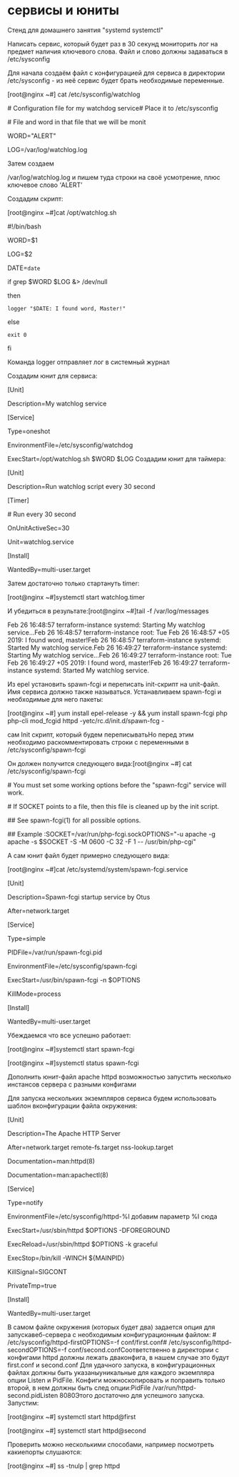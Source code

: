 # сервисы и юниты 

Стенд для домашнего занятия "systemd systemctl"

Написать сервис, который будет раз в 30 секунд мониторить лог на предмет наличия ключевого слова. Файл и слово должны задаваться в /etc/sysconfig

Для начала создаём файл с конфигурацией для сервиса в директории /etc/sysconfig - из неё сервис будет брать необходимые переменные.

[root@nginx ~#] cat /etc/sysconfig/watchlog

\# Configuration file for my watchdog service# Place it to /etc/sysconfig

\# File and word in that file that we will be monit

WORD="ALERT"

LOG=/var/log/watchlog.log

Затем создаем 

/var/log/watchlog.log и пишем туда строки на своё усмотрение, плюс ключевое слово ‘ALERT’

Создадим скрипт:

[root@nginx ~#]cat /opt/watchlog.sh 

#!/bin/bash

WORD=$1

LOG=$2

DATE=`date`

if grep $WORD $LOG &> /dev/null

  then

    logger "$DATE: I found word, Master!"

  else
  
    exit 0
    
fi

Команда logger отправляет лог в системный журнал

Создадим юнит для сервиса:


[Unit]

Description=My watchlog service


[Service]

Type=oneshot

EnvironmentFile=/etc/sysconfig/watchdog

ExecStart=/opt/watchlog.sh $WORD $LOG
Создадим юнит для таймера:

[Unit]

Description=Run watchlog script every 30 second

[Timer]

\# Run every 30 second

OnUnitActiveSec=30

Unit=watchlog.service

[Install]

WantedBy=multi-user.target

Затем достаточно только стартануть timer:

[root@nginx ~#]systemctl start watchlog.timer

И убедиться в результате:[root@nginx ~#]tail -f /var/log/messages

Feb 26 16:48:57 terraform-instance systemd: Starting My watchlog service...Feb 26 16:48:57 terraform-instance root: Tue Feb 26 16:48:57 +05 2019: I found word, master!Feb 26 16:48:57 terraform-instance systemd: Started My watchlog service.Feb 26 16:49:27 terraform-instance systemd: Starting My watchlog service...Feb 26 16:49:27 terraform-instance root: Tue Feb 26 16:49:27 +05 2019: I found word, master!Feb 26 16:49:27 terraform-instance systemd: Started My watchlog service.

Из epel установить spawn-fcgi и переписать init-скрипт на unit-файл. Имя сервиса должно также называться.
Устанавливаем spawn-fcgi и необходимые для него пакеты:

[root@nginx ~#] yum install epel-release -y && yum install spawn-fcgi php php-cli mod_fcgid httpd -yetc/rc.d/init.d/spawn-fcg - 

cам Init скрипт, который будем переписыватьНо перед этим необходимо раскомментировать строки с переменными в /etc/sysconfig/spawn-fcgi

Он должен получится следующего вида:[root@nginx ~#]  cat /etc/sysconfig/spawn-fcgi 

\# You must set some working options before the "spawn-fcgi" service will work.

\# If SOCKET points to a file, then this file is cleaned up by the init script.

\## See spawn-fcgi(1) for all possible options.

\## Example :SOCKET=/var/run/php-fcgi.sockOPTIONS="-u apache -g apache -s $SOCKET -S -M 0600 -C 32 -F 1 -- /usr/bin/php-cgi"

А сам юнит файл будет примерно следующего вида:

[root@nginx ~#]cat /etc/systemd/system/spawn-fcgi.service

[Unit]

Description=Spawn-fcgi startup service by Otus

After=network.target


[Service]

Type=simple

PIDFile=/var/run/spawn-fcgi.pid

EnvironmentFile=/etc/sysconfig/spawn-fcgi

ExecStart=/usr/bin/spawn-fcgi -n $OPTIONS

KillMode=process


[Install]

WantedBy=multi-user.target

Убеждаемся что все успешно работает:

[root@nginx ~#]systemctl start spawn-fcgi

[root@nginx ~#]systemctl status spawn-fcgi

Дополнить юнит-файл apache httpd возможностью запустить несколько инстансов сервера с разными конфигами

Для запуска нескольких экземпляров сервиса будем использовать шаблон вконфигурации файла окружения:

[Unit]

Description=The Apache HTTP Server

After=network.target remote-fs.target nss-lookup.target

Documentation=man:httpd(8)

Documentation=man:apachectl(8)


[Service]

Type=notify

EnvironmentFile=/etc/sysconfig/httpd-%I  добавим параметр %I сюда

ExecStart=/usr/sbin/httpd $OPTIONS -DFOREGROUND

ExecReload=/usr/sbin/httpd $OPTIONS -k graceful

ExecStop=/bin/kill -WINCH ${MAINPID}

KillSignal=SIGCONT

PrivateTmp=true

[Install]

WantedBy=multi-user.target

В самом файле окружения (которых будет два) задается опция для запускавеб-сервера с необходимым конфигурационным файлом:
\# /etc/sysconfig/httpd-firstOPTIONS=-f conf/first.conf# /etc/sysconfig/httpd-secondOPTIONS=-f conf/second.confСоответственно в директории с конфигами httpd должны лежать дваконфига, в нашем случае это будут first.conf и second.conf
Для удачного запуска, в конфигурационных файлах должны быть указаныуникальные для каждого экземпляра опции Listen и PidFile. Конфиги можноскопировать и поправить только второй, в нем должны быть след опции:PidFile /var/run/httpd-second.pidListen 8080Этого достаточно для успешного запуска.
Запустим:

[root@nginx ~#] systemctl start httpd@first

[root@nginx ~#] systemctl start httpd@second

Проверить можно несколькими способами, например посмотреть какиепорты слушаются:

[root@nginx ~#] ss -tnulp | grep httpd
